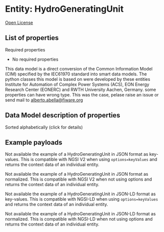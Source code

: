 Entity: HydroGeneratingUnit  
===========================  
[Open License](https://github.com/smart-data-models//dataModel.EnergyCIM/blob/master/HydroGeneratingUnit/LICENSE.md)  

## List of properties  

Required properties  
- No required properties    
This data model is a direct conversion of the Common Information Model (CIM) specified by the IEC61970 standard into smart data models. The python classes this model is based on were developed by these entities Institute for Automation of Complex Power Systems (ACS), EON Energy Research Center (EONERC) and RWTH University Aachen, Germany. some properties can have wrong type. This was the case, pelase raise an issue or send mail to alberto.abella@fiware.org  
## Data Model description of properties  
Sorted alphabetically (click for details)  
## Example payloads    
Not available the example of a HydroGeneratingUnit in JSON format as key-values. This is compatible with NGSI V2 when  using `options=keyValues` and returns the context data of an individual entity.  
Not available the example of a HydroGeneratingUnit in JSON format as normalized. This is compatible with NGSI V2 when not using options and returns the context data of an individual entity.  
Not available the example of a HydroGeneratingUnit in JSON-LD format as key-values. This is compatible with NGSI-LD when  using `options=keyValues` and returns the context data of an individual entity.  
Not available the example of a HydroGeneratingUnit in JSON-LD format as normalized. This is compatible with NGSI-LD when not using options and returns the context data of an individual entity.  
